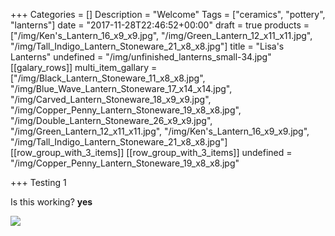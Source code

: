 +++
Categories = []
Description = "Welcome"
Tags = ["ceramics", "pottery", "lanterns"]
date = "2017-11-28T22:46:52+00:00"
draft = true
products = ["/img/Ken's_Lantern_16_x9_x9.jpg", "/img/Green_Lantern_12_x11_x11.jpg", "/img/Tall_Indigo_Lantern_Stoneware_21_x8_x8.jpg"]
title = "Lisa's Lanterns"
undefined = "/img/unfinished_lanterns_small-34.jpg"
[[galary_rows]]
multi_item_gallary = ["/img/Black_Lantern_Stoneware_11_x8_x8.jpg", "/img/Blue_Wave_Lantern_Stoneware_17_x14_x14.jpg", "/img/Carved_Lantern_Stoneware_18_x9_x9.jpg", "/img/Copper_Penny_Lantern_Stoneware_19_x8_x8.jpg", "/img/Double_Lantern_Stoneware_26_x9_x9.jpg", "/img/Green_Lantern_12_x11_x11.jpg", "/img/Ken's_Lantern_16_x9_x9.jpg", "/img/Tall_Indigo_Lantern_Stoneware_21_x8_x8.jpg"]
[[row_group_with_3_items]]
[[row_group_with_3_items]]
undefined = "/img/Copper_Penny_Lantern_Stoneware_19_x8_x8.jpg"

+++
Testing 1

Is this working? <b>yes</b>

![](/img/Blue_Wave_Lantern_Stoneware_17_x14_x14.jpg)